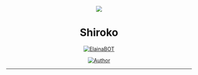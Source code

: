 <!DOCTYPE html>
 <body>
<div class="info">
<p align ="center">
 <img src= "https://files.catbox.moe/0421p1.jpg" witdh = "100px"></img>
</p>
  <h1 align="center">Shiroko</h1>

<p align="center">
 <a href="#"><img title="ElainaBOT" src="https://img.shields.io/badge/Whatshapp BOT-green?colorA=%23ff0000&colorB=%23017e40&style=for-the-badge"></a>
</p>
<p align="center">
<a href="https://github.com/ImYanXiao"><img title="Author" src="https://img.shields.io/badge/AUTHOR-ImYanXiao-cyan.svg?style=for-the-badge&logo=github"></a>

---------
